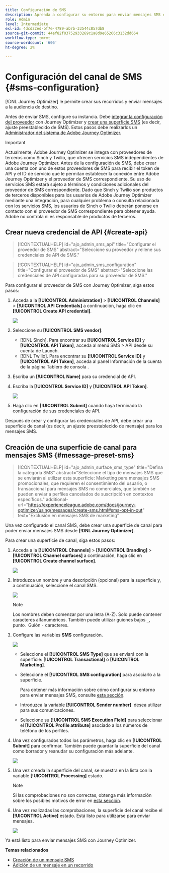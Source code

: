 ```yaml
---
title: Configuración de SMS
description: Aprenda a configurar su entorno para enviar mensajes SMS con Journey Optimizer
role: Admin
level: Intermediate
exl-id: 4dcd22ed-bf7e-4789-ab7b-33544c857db8
source-git-commit: 44ef82f03752933269c1a8d9e65266c3132dd664
workflow-type: tm+mt
source-wordcount: '606'
ht-degree: 2%

---
```


# Configuración del canal de SMS {#sms-configuration}

[!DNL Journey Optimizer] le permite crear sus recorridos y enviar mensajes a la audiencia de destino.

Antes de enviar SMS, configure su instancia. Debe [integrar la configuración del proveedor](#create-api) con Journey Optimizer y [crear una superficie SMS](#message-preset-sms) (es decir, ajuste preestablecido de SMS). Estos pasos debe realizarlos un [Administrador del sistema de Adobe Journey Optimizer](../start/path/administrator.md).

>[!IMPORTANT]
>
>Actualmente, Adobe Journey Optimizer se integra con proveedores de terceros como Sinch y Twilio, que ofrecen servicios SMS independientes de Adobe Journey Optimizer.  Antes de la configuración de SMS, debe crear una cuenta con uno de estos proveedores de SMS para recibir el token de API y el ID de servicio que le permitan establecer la conexión entre Adobe Journey Optimizer y el proveedor de SMS correspondiente. Su uso de servicios SMS estará sujeto a términos y condiciones adicionales del proveedor de SMS correspondiente. Dado que Sinch y Twilio son productos de terceros disponibles para los usuarios de Adobe Journey Optimizer mediante una integración, para cualquier problema o consulta relacionada con los servicios SMS, los usuarios de Sinch o Twilio deberán ponerse en contacto con el proveedor de SMS correspondiente para obtener ayuda. Adobe no controla ni es responsable de productos de terceros.

## Crear nueva credencial de API {#create-api}

>[!CONTEXTUALHELP]
>id="ajo_admin_sms_api"
>title="Configurar el proveedor de SMS"
>abstract="Seleccione su proveedor y rellene sus credenciales de API de SMS."

>[!CONTEXTUALHELP]
>id="ajo_admin_sms_configuration"
>title="Configurar el proveedor de SMS"
>abstract="Seleccione las credenciales de API configuradas para su proveedor de SMS."

Para configurar el proveedor de SMS con Journey Optimizer, siga estos pasos:

1. Acceda a la **[!UICONTROL Administration]** > **[!UICONTROL Channels]** > **[!UICONTROL API Credentials]** a continuación, haga clic en **[!UICONTROL Create API credential]**.

   ![](assets/sms_4.png)

1. Seleccione su **[!UICONTROL SMS vendor]**:

   * [!DNL Sinch]. Para encontrar su **[!UICONTROL Service ID]** y **[!UICONTROL API Token]**, acceda al menú SMS > API desde su cuenta de Launch.
   * [!DNL Twilio]. Para encontrar su **[!UICONTROL Service ID]** y **[!UICONTROL API Token]**, acceda al panel Información de la cuenta de la página Tablero de consola .

1. Escriba un **[!UICONTROL Name]** para su credencial de API.

1. Escriba la **[!UICONTROL Service ID]** y **[!UICONTROL API Token]**.

   ![](assets/sms_5.png)

1. Haga clic en **[!UICONTROL Submit]** cuando haya terminado la configuración de sus credenciales de API.

Después de crear y configurar las credenciales de API, debe crear una superficie de canal (es decir, un ajuste preestablecido de mensaje) para los mensajes SMS.

## Creación de una superficie de canal para mensajes SMS {#message-preset-sms}

>[!CONTEXTUALHELP]
>id="ajo_admin_surface_sms_type"
>title="Defina la categoría SMS"
>abstract="Seleccione el tipo de mensajes SMS que se enviarán al utilizar esta superficie: Marketing para mensajes SMS promocionales, que requieren el consentimiento del usuario, o transaccional para mensajes SMS no comerciales, que también se pueden enviar a perfiles cancelados de suscripción en contextos específicos."
>additional-url="https://experienceleague.adobe.com/docs/journey-optimizer/using/messages/create-sms.html#sms-opt-in-out" text="Exclusión en mensajes SMS de marketing"

Una vez configurado el canal SMS, debe crear una superficie de canal para poder enviar mensajes SMS desde **[!DNL Journey Optimizer]**.

Para crear una superficie de canal, siga estos pasos:

1. Acceda a la **[!UICONTROL Channels]** > **[!UICONTROL Branding]** > **[!UICONTROL Channel surfaces]** a continuación, haga clic en **[!UICONTROL Create channel surface]**.

   ![](assets/preset-create.png)

1. Introduzca un nombre y una descripción (opcional) para la superficie y, a continuación, seleccione el canal SMS.

   ![](assets/sms_preset.png)

   >[!NOTE]
   >
   > Los nombres deben comenzar por una letra (A-Z). Solo puede contener caracteres alfanuméricos. También puede utilizar guiones bajos `_`, punto`.` Guión `-` caracteres.

1. Configure las variables **SMS** configuración.

   ![](assets/preset-sms.png)

   * Seleccione el **[!UICONTROL SMS Type]** que se enviará con la superficie: **[!UICONTROL Transactional]** o **[!UICONTROL Marketing]**.

   * Seleccione el **[!UICONTROL SMS configuration]** para asociarlo a la superficie.

      Para obtener más información sobre cómo configurar su entorno para enviar mensajes SMS, consulte [esta sección](#create-api).

   * Introduzca la variable **[!UICONTROL Sender number]** &#x200B; desea utilizar para sus comunicaciones.

   * Seleccione su **[!UICONTROL SMS Execution Field]** para seleccionar el **[!UICONTROL Profile attribute]** asociado a los números de teléfono de los perfiles.

1. Una vez configurados todos los parámetros, haga clic en **[!UICONTROL Submit]** para confirmar. También puede guardar la superficie del canal como borrador y reanudar su configuración más adelante.

   ![](assets/sms_preset_2.png)

1. Una vez creada la superficie del canal, se muestra en la lista con la variable **[!UICONTROL Processing]** estado.

   >[!NOTE]
   >
   >Si las comprobaciones no son correctas, obtenga más información sobre los posibles motivos de error en [esta sección](#monitor-channel-surfaces).

1. Una vez realizadas las comprobaciones, la superficie del canal recibe el **[!UICONTROL Active]** estado. Está listo para utilizarse para enviar mensajes.

   ![](assets/preset-active.png)

Ya está listo para enviar mensajes SMS con Journey Optimizer.

**Temas relacionados**

* [Creación de un mensaje SMS](../messages/create-sms.md)
* [Adición de un mensaje en un recorrido](../building-journeys/journeys-message.md)
